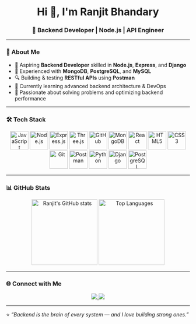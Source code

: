 <h1 align="center">Hi 👋, I'm Ranjit Bhandary</h1>
<h3 align="center">🚀 Backend Developer | Node.js | API Engineer</h3>

---

### 🧠 About Me
- 💼 Aspiring **Backend Developer** skilled in **Node.js**, **Express**, and **Django**
- 🧩 Experienced with **MongoDB**, **PostgreSQL**, and **MySQL**
- 🔍 Building & testing **RESTful APIs** using **Postman**
- 🌱 Currently learning advanced backend architecture & DevOps
- 🎯 Passionate about solving problems and optimizing backend performance

---

### 🛠️ Tech Stack
<p align="center">
  <img src="https://cdn.jsdelivr.net/gh/devicons/devicon/icons/javascript/javascript-original.svg" width="50" height="50" alt="JavaScript" />
  <img src="https://cdn.jsdelivr.net/gh/devicons/devicon/icons/nodejs/nodejs-original.svg" width="50" height="50" alt="Node.js" />
  <img src="https://cdn.jsdelivr.net/gh/devicons/devicon/icons/express/express-original.svg" width="50" height="50" alt="Express.js" />
  <img src="https://cdn.jsdelivr.net/gh/devicons/devicon/icons/threejs/threejs-original.svg" width="50" height="50" alt="Three.js" />
  <img src="https://cdn.jsdelivr.net/gh/devicons/devicon/icons/github/github-original.svg" width="50" height="50" alt="GitHub" />
  <img src="https://cdn.jsdelivr.net/gh/devicons/devicon/icons/mongodb/mongodb-original.svg" width="50" height="50" alt="MongoDB" />
  <img src="https://cdn.jsdelivr.net/gh/devicons/devicon/icons/react/react-original.svg" width="50" height="50" alt="React" />
  <img src="https://cdn.jsdelivr.net/gh/devicons/devicon/icons/html5/html5-original.svg" width="50" height="50" alt="HTML5" />
  <img src="https://cdn.jsdelivr.net/gh/devicons/devicon/icons/css3/css3-original.svg" width="50" height="50" alt="CSS3" />
  <img src="https://cdn.jsdelivr.net/gh/devicons/devicon/icons/git/git-original.svg" width="50" height="50" alt="Git" />
  <img src="https://cdn.jsdelivr.net/gh/devicons/devicon/icons/postman/postman-original.svg" width="50" height="50" alt="Postman" />
  <img src="https://cdn.jsdelivr.net/gh/devicons/devicon/icons/python/python-original.svg" width="50" height="50" alt="Python" />
  <img src="https://cdn.jsdelivr.net/gh/devicons/devicon/icons/django/django-plain-wordmark.svg" width="50" height="50" alt="Django" />
  <img src="https://cdn.jsdelivr.net/gh/devicons/devicon/icons/postgresql/postgresql-original.svg" width="50" height="50" alt="PostgreSQL" />
</p>

---

### 📊 GitHub Stats
<p align="center">
  <img src="https://github-readme-stats.vercel.app/api?username=Coder-Delta&show_icons=true&theme=tokyonight" alt="Ranjit's GitHub stats" height="180" />
  <img src="https://github-readme-stats.vercel.app/api/top-langs/?username=Coder-Delta&layout=compact&theme=tokyonight" alt="Top Languages" height="180" />
</p>

---

### 🌐 Connect with Me
<p align="center">
  <a href="https://www.linkedin.com/in/ranjit-bhandary-3489a9334" target="_blank">
    <img src="https://img.shields.io/badge/LinkedIn-%230077B5.svg?style=for-the-badge&logo=linkedin&logoColor=white" />
  </a>
  <a href="mailto:01ranjitbhandary@gmail.com">
    <img src="https://img.shields.io/badge/Gmail-D14836?style=for-the-badge&logo=gmail&logoColor=white" />
  </a>
</p>

---

⭐ *“Backend is the brain of every system — and I love building strong ones.”*
